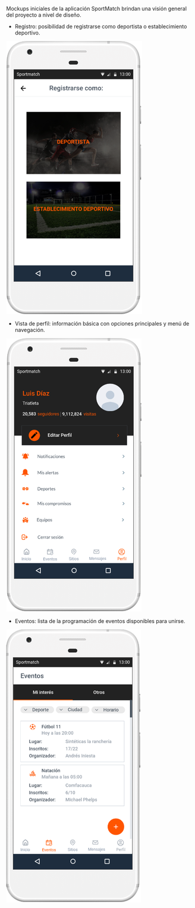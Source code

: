 Mockups iniciales de la aplicación SportMatch brindan una visión general del proyecto a nivel de diseño.

- Registro: posibilidad de registrarse como deportista o establecimiento deportivo.

![Registro](./mockups/registry.PNG)

- Vista de perfil: información básica con opciones principales y menú de navegación.

![Perfil](./mockups/profile.PNG)

- Eventos: lista de la programación de eventos disponibles para unirse.

![Eventos](./mockups/events.PNG)